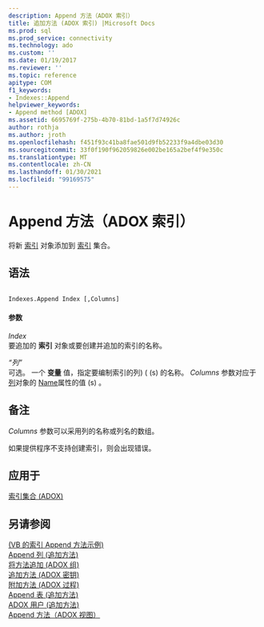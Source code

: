 ```yaml
---
description: Append 方法（ADOX 索引）
title: 追加方法 (ADOX 索引) |Microsoft Docs
ms.prod: sql
ms.prod_service: connectivity
ms.technology: ado
ms.custom: ''
ms.date: 01/19/2017
ms.reviewer: ''
ms.topic: reference
apitype: COM
f1_keywords:
- Indexes::Append
helpviewer_keywords:
- Append method [ADOX]
ms.assetid: 6695769f-275b-4b70-81bd-1a5f7d74926c
author: rothja
ms.author: jroth
ms.openlocfilehash: f451f93c41ba8fae501d9fb52233f9a4dbe03d30
ms.sourcegitcommit: 33f0f190f962059826e002be165a2bef4f9e350c
ms.translationtype: MT
ms.contentlocale: zh-CN
ms.lasthandoff: 01/30/2021
ms.locfileid: "99169575"
---
```

# <a name="append-method-adox-indexes"></a>Append 方法（ADOX 索引）
将新 [索引](./index-object-adox.md) 对象添加到 [索引](./indexes-collection-adox.md) 集合。  
  
## <a name="syntax"></a>语法  
  
```  
  
Indexes.Append Index [,Columns]  
```  
  
#### <a name="parameters"></a>参数  
 *Index*  
 要追加的 **索引** 对象或要创建并追加的索引的名称。  
  
 *“列”*  
 可选。 一个 **变量** 值，指定要编制索引的列)  ( (s) 的名称。 *Columns* 参数对应于 [列](./column-object-adox.md)对象的 [Name](./name-property-adox.md)属性的值 (s) 。  
  
## <a name="remarks"></a>备注  
 *Columns* 参数可以采用列的名称或列名的数组。  
  
 如果提供程序不支持创建索引，则会出现错误。  
  
## <a name="applies-to"></a>应用于  
 [索引集合 (ADOX)](./indexes-collection-adox.md)  
  
## <a name="see-also"></a>另请参阅  
 [ (VB 的索引 Append 方法示例) ](./indexes-append-method-example-vb.md)   
 [Append 列 (追加方法) ](./append-method-adox-columns.md)   
 [将方法追加 (ADOX 组) ](./append-method-adox-groups.md)   
 [追加方法 (ADOX 密钥) ](./append-method-adox-keys.md)   
 [附加方法 (ADOX 过程) ](./append-method-adox-procedures.md)   
 [Append 表 (追加方法) ](./append-method-adox-tables.md)   
 [ADOX 用户 (追加方法) ](./append-method-adox-users.md)   
 [Append 方法（ADOX 视图）](./append-method-adox-views.md)
